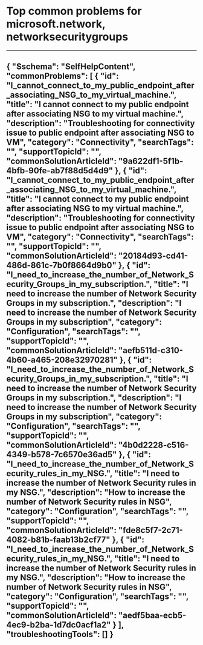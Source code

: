 <properties
	pageTitle="Top common problems for microsoft.network, networksecuritygroups"
	description="Top common problems for microsoft.network, networksecuritygroups"        
	service="microsoft.network"
	resource="networksecuritygroups"
	resourceTags=""
	authors="radwiv"
	ms.author="radwiv"
	displayOrder=""
	articleId="a2bb14d2-9d78-4886-9d4d-3cd745869388"
	selfHelpType="diagnoseandsolve"
	productPesIds=""
	cloudEnvironments="public"
/>
# Top common problems for microsoft.network, networksecuritygroups
---
{
    "$schema": "SelfHelpContent",
    "commonProblems": [
        {
            "id": "I_cannot_connect_to_my_public_endpoint_after_associating_NSG_to_my_virtual_machine.",
            "title": "I cannot connect to my public endpoint after associating NSG to my virtual machine.",
            "description": "Troubleshooting for connectivity issue to public endpoint after associating NSG to VM",
            "category": "Connectivity",
            "searchTags": "",
            "supportTopicId": "",
            "commonSolutionArticleId": "9a622df1-5f1b-4bfb-90fe-ab7f88d5d4d9"
        },
        {
            "id": "I_cannot_connect_to_my_public_endpoint_after_associating_NSG_to_my_virtual_machine.",
            "title": "I cannot connect to my public endpoint after associating NSG to my virtual machine.",
            "description": "Troubleshooting for connectivity issue to public endpoint after associating NSG to VM",
            "category": "Connectivity",
            "searchTags": "",
            "supportTopicId": "",
            "commonSolutionArticleId": "20184d93-cd41-486d-861c-7b0f8664d9b0"
        },
        {
            "id": "I_need_to_increase_the_number_of_Network_Security_Groups_in_my_subscription.",
            "title": "I need to increase the number of Network Security Groups in my subscription.",
            "description": "I need to increase the number of Network Security Groups in my subscription",
            "category": "Configuration",
            "searchTags": "",
            "supportTopicId": "",
            "commonSolutionArticleId": "aefb511d-c310-4b60-a465-208e32970281"
        },
        {
            "id": "I_need_to_increase_the_number_of_Network_Security_Groups_in_my_subscription.",
            "title": "I need to increase the number of Network Security Groups in my subscription.",
            "description": "I need to increase the number of Network Security Groups in my subscription",
            "category": "Configuration",
            "searchTags": "",
            "supportTopicId": "",
            "commonSolutionArticleId": "4b0d2228-c516-4349-b578-7c6570e36ad5"
        },
        {
            "id": "I_need_to_increase_the_number_of_Network_Security_rules_in_my_NSG.",
            "title": "I need to increase the number of Network Security rules in my NSG.",
            "description": "How to increase the number of Network Security rules in NSG",
            "category": "Configuration",
            "searchTags": "",
            "supportTopicId": "",
            "commonSolutionArticleId": "fde8c5f7-2c71-4082-b81b-faab13b2cf77"
        },
        {
            "id": "I_need_to_increase_the_number_of_Network_Security_rules_in_my_NSG.",
            "title": "I need to increase the number of Network Security rules in my NSG.",
            "description": "How to increase the number of Network Security rules in NSG",
            "category": "Configuration",
            "searchTags": "",
            "supportTopicId": "",
            "commonSolutionArticleId": "aedf5baa-ecb5-4ec9-b2ba-1d7dc0acf1a2"
        }
    ],
    "troubleshootingTools": []
}
---
